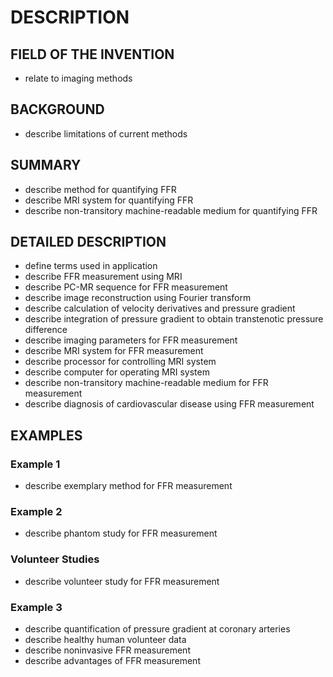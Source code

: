 # DESCRIPTION

## FIELD OF THE INVENTION

- relate to imaging methods

## BACKGROUND

- describe limitations of current methods

## SUMMARY

- describe method for quantifying FFR
- describe MRI system for quantifying FFR
- describe non-transitory machine-readable medium for quantifying FFR

## DETAILED DESCRIPTION

- define terms used in application
- describe FFR measurement using MRI
- describe PC-MR sequence for FFR measurement
- describe image reconstruction using Fourier transform
- describe calculation of velocity derivatives and pressure gradient
- describe integration of pressure gradient to obtain transtenotic pressure difference
- describe imaging parameters for FFR measurement
- describe MRI system for FFR measurement
- describe processor for controlling MRI system
- describe computer for operating MRI system
- describe non-transitory machine-readable medium for FFR measurement
- describe diagnosis of cardiovascular disease using FFR measurement

## EXAMPLES

### Example 1

- describe exemplary method for FFR measurement

### Example 2

- describe phantom study for FFR measurement

### Volunteer Studies

- describe volunteer study for FFR measurement

### Example 3

- describe quantification of pressure gradient at coronary arteries
- describe healthy human volunteer data
- describe noninvasive FFR measurement
- describe advantages of FFR measurement

